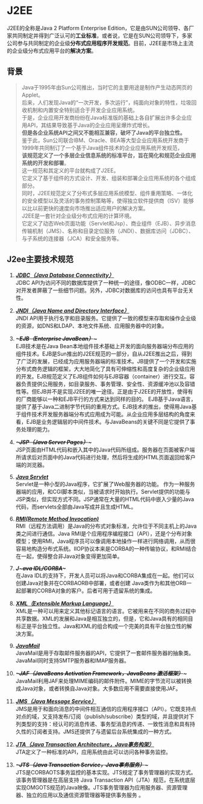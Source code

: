 # J2EE

J2EE的全称是Java 2 Platform Enterprise Edition，它是由SUN公司领导、各厂家共同制定并得到广泛认可的**工业标准**，或者说，它是在SUN公司领导下，多家公司参与共同制定的企业级**分布式应用程序开发规范**。目前，J2EE是市场上主流的企业级分布式应用平台的**解决方案**。  

## 背景

> Java于1995年由Sun公司推出，当时它的主要用途是制作产生动态网页的Applet。  
> 后来，人们发现Java的“一次开发，多次运行”，纯面向对象的特性，垃圾回收机制和内置安全特别适合于开发企业应用系统。  
> 于是，企业应用开发商纷纷在Java标准版的基础上各自扩展出许多企业应用API，其结果导致基于Java的企业应用呈爆炸式增长。  
> **但是各企业系统API之间又不能相互兼容，破坏了Java的平台独立性。**  
> 鉴于此，Sun公司联合IBM、Oracle、BEA等大型企业应用系统开发商于1999年共同制订了一个基于Java组件技术的企业应用系统开发规范，  
> **该规范定义了一个多层企业信息系统的标准平台，旨在简化和规范企业应用系统的开发和部署**。  
> 这一规范和其定义的平台就构成了J2EE。  
> 它定义了基于组件的方式设计、开发、组装和部署企业应用系统的各个组成部分。  
> 同时，J2EE规范定义了分布式多层应用系统模型、组件重用策略、一体化的安全模型以及灵活的事务控制策略等，使得独立软件提供商（ISV）能够以比以前更快的速度向市场推出适应用户的解决方案。  
> J2EE是一套针对企业级分布式应用的计算环境。  
> 它定义了动态Web页面功能（Servlet和Jsp）、商业组件（EJB）、异步消息传输机制（JMS）、名称和目录定位服务（JNDI）、数据库访问（JDBC）、与子系统的连接器（JCA）和安全服务等。  

## J2ee主要技术规范

1. ***[JDBC（Java Database Connectivity）](https://github.com/XuLinSheng)***   
JDBC API为访问不同的数据库提供了一种统一的途径，像ODBC一样，JDBC对开发者屏蔽了一些细节问题。另外，JDBC对数据库的访问也具有平台无关性。

2. ***[JNDI（Java Name and Directory Interface）](https://github.com/XuLinSheng)***  
JNDI API用于执行名字和目录服务。它提供了一致的模型来存取和操作企业级的资源，如DNS和LDAP、本地文件系统、应用服务器中的对象。

3. ***~~~EJB（Enterprise JavaBean）~~~***  
EJB技术是在Java Bean本地组件技术基础上开发的面向服务器端分布应用的组件技术。EJB是Sun推出的J2EE规范的一部分，自从J2EE推出之后，得到了广泛的发展，已经成为应用服务器端的标准技术。JB提供了一个开发和实施分布式商务逻辑的框架，大大地简化了具有可伸缩性和高度复杂的企业级应用的开发。EJB规范定义了EJB组件如何与EJB容器（container）进行交互。容器负责提供公用服务，如目录服务、事务管理、安全性、资源缓冲池以及容错性等。但EJB并不是实现J2EE的唯一途径。正是由于J2EE的开放性，使得有的厂商能够以一种和EJB平行的方式来达到同样的目的。
EJB基于Java语言，提供了基于Java二进制字节代码的重用方式。EJB技术的推出，使得用Java基于组件技术开发服务器端分布式应用成为可能。从企业应用多层结构的角度来看，EJB是业务逻辑层的中间件技术。与JavaBeans的关键不同是它提供了事务处理的能力。

4. ***~~~JSP（Java Server Pages）~~~***  
JSP页面由HTML代码和嵌入其中的Java代码所组成。服务器在页面被客户端所请求后对页面中的Java代码进行处理，然后将生成的HTML页面返回给客户端的浏览器。

5. ***[Java Servlet](https://github.com/XuLinSheng)***   
Servlet是一种小型的Java程序，它扩展了Web服务器的功能。
作为一种服务器端的应用，和CGI脚本类似，当被请求时开始执行。Servlet提供的功能与JSP类似，但实现方式不同。JSP通常在大量的HTML代码中嵌入少量的Java代码，而servlets全部由Java写成并且生成HTML。

6. ***[RMI(Remote Method Invocation)](https://github.com/XuLinSheng)***  
RMI（远程方法调用）是Java的分布式对象标准，允许位于不同主机上的Java类之间进行通信。Java RMI是个应用程序编程接口（API），还是个分布对象模型；使用RMI，Java程序员可以像调用本地操作一样进行网络调用，从而很容易地构造分布式系统。IIOP协议本来是CORBA的一种传输协议，和RMI结合在一起，使得整合非Java对象变得更加简单。

7. ***J~~~ava IDL/CORBA~~~***  
在Java IDL的支持下，开发人员可以将Java和CORBA集成在一起。他们可以创建Java对象并在CORBAORB中部署，或者创建 Java类作为和其他ORB一起部署的CORBA对象的客户。后者可用于遗留系统的集成。

8. ***[XML（Extensible Markup Language）](https://github.com/XuLinSheng)***   
XML是一种可以用来定义其他标记语言的语言。它被用来在不同的商务过程中共享数据。XML的发展和Java是相互独立的，但是，它和Java具有的相同目标正是平台独立性。Java和XML的组合构成一个完美的具有平台独立性的解决方案。

9. ***[JavaMail](https://github.com/XuLinSheng)***  
JavaMail是用于存取邮件服务器的API，它提供了一套邮件服务器的抽象类。JavaMail同时支持SMTP服务器和IMAP服务器。

10. ***~~~JAF（JavaBeans Activation Framework，JavaBeans 激活框架）~~~***  
JavaMail利用JAF来处理MIME编码的邮件附件。MIME的字节流可以被转换成Java对象，或者转换自Java对象。大多数应用不需要直接使用JAF。

11. ***[JMS（Java Message Service）](https://github.com/XuLinSheng)***  
JMS是用于和面向消息的中间件相互通信的应用程序接口（API）。它既支持点对点的域，又支持发布/订阅（publish/subscribe）类型的域，并且提供对下列类型的支持：经认可的消息传递、事务型消息的传递、一致性消息和具有持久性的订阅者支持。JMS还提供了与遗留后台系统集成的一种方式。

12. ***[JTA（Java Transaction Architecture，Java事务构架）](https://github.com/XuLinSheng)***  
JTA定义了一种标准的API，应用系统由此可以访问各种事务监控。

13. ***~~~JTS（Java Transaction Service，Java事务服务）~~~***  
JTS是CORBAOTS事务监控的基本实现。JTS规定了事务管理器的实现方式。该事务管理器是在高层支持 Java Transaction API（JTA）规范，在系统底层实现OMGOTS规范的Java映像。JTS事务管理器为应用服务器、资源管理器、独立的应用以及通信资源管理器等提供事务服务 。
